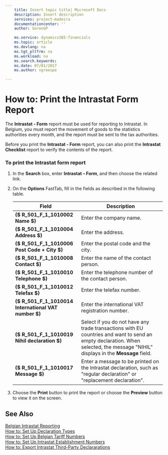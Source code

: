 ```yaml
---
    title: Insert topic title| Microsoft Docs
    description: Insert description
    services: project-madeira
    documentationcenter: ''
    author: SorenGP

    ms.service: dynamics365-financials
    ms.topic: article
    ms.devlang: na
    ms.tgt_pltfrm: na
    ms.workload: na
    ms.search.keywords:
    ms.date: 07/01/2017
    ms.author: sgroespe

---
```

# How to: Print the Intrastat Form Report
The **Intrastat - Form** report must be used for reporting to Intrastat. In Belgium, you must report the movement of goods to the statistics authorities every month, and the report must be sent to the tax authorities.  
  
 Before you print the **Intrastat - Form** report, you can also print the **Intrastat Checklist** report to verify the contents of the report.  
  
### To print the Intrastat form report  
  
1.  In the **Search** box, enter **Intrastat – Form**, and then choose the related link.  
  
2.  On the **Options** FastTab, fill in the fields as described in the following table.  
  
    |Field|Description|  
    |---------------------------------|---------------------------------------|  
    |**\($ R\_501\_F\_1\_1010002 Name $\)**|Enter the company name.|  
    |**\($ R\_501\_F\_1\_1010004 Address $\)**|Enter the address.|  
    |**\($ R\_501\_F\_1\_1010006 Post Code \+ City $\)**|Enter the postal code and the city.|  
    |**\($ R\_501\_F\_1\_1010008 Contact $\)**|Enter the name of the contact person.|  
    |**\($ R\_501\_F\_1\_1010010 Telephone $\)**|Enter the telephone number of the contact person.|  
    |**\($ R\_501\_F\_1\_1010012 Telefax $\)**|Enter the telefax number.|  
    |**\($ R\_501\_F\_1\_1010014 International VAT number $\)**|Enter the international VAT registration number.|  
    |**\($ R\_501\_F\_1\_1010019 Nihil declaration $\)**|Select if you do not have any trade transactions with EU countries and want to send an empty declaration. When selected, the message "NIHIL" displays in the **Message** field.|  
    |**\($ R\_501\_F\_1\_1010017 Message $\)**|Enter a message to be printed on the Intrastat declaration, such as "regular declaration" or "replacement declaration".|  
  
3.  Choose the **Print** button to print the report or choose the **Preview** button to view it on the screen.  
  
## See Also  
 [Belgian Intrastat Reporting](belgian-intrastat-reporting.md)   
 [How to: Set Up Declaration Types](how-to-set-up-declaration-types.md)   
 [How to: Set Up Belgian Tariff Numbers](how-to-set-up-belgian-tariff-numbers.md)   
 [How to: Set Up Intrastat Establishment Numbers](how-to-set-up-intrastat-establishment-numbers.md)   
 [How to: Export Intrastat Third-Party Declararations](how-to-export-intrastat-third-party-declararations.md)